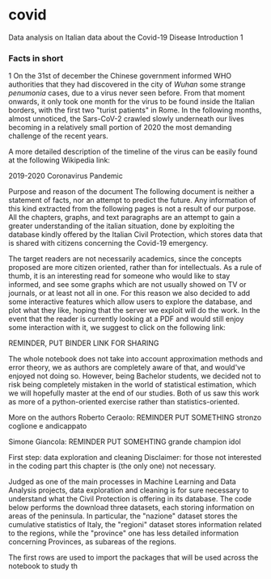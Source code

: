 # covid
Data analysis on Italian data about the Covid-19 Disease
Introduction
1
### Facts in short
1
On the 31st of december the Chinese government informed WHO authorities that they had discovered in the city of _Wuhan_ some strange _penumonia_ cases, due to a virus never seen before.
From that moment onwards, it only took one month for the virus to be found inside the Italian borders, with the first two "turist patients" in Rome. In the following months, almost unnoticed, the Sars-CoV-2 crawled slowly underneath our lives becoming in a relatively small portion of 2020 the most demanding challenge of the recent years.

A more detailed description of the timeline of the virus can be easily found at the following Wikipedia link:

2019-2020 Coronavirus Pandemic

Purpose and reason of the document
The following document is neither a statement of facts, nor an attempt to predict the future. Any information of this kind extracted from the following pages is not a result of our purpose. All the chapters, graphs, and text paragraphs are an attempt to gain a greater understanding of the italian situation, done by exploiting the database kindly offered by the Italian Civil Protection, which stores data that is shared with citizens concerning the Covid-19 emergency.

The target readers are not necessarily academics, since the concepts proposed are more citizen oriented, rather than for intellectuals. As a rule of thumb, it is an interesting read for someone who would like to stay informed, and see some graphs which are not usually showed on TV or journals, or at least not all in one. For this reason we also decided to add some interactive features which allow users to explore the database, and plot what they like, hoping that the server we exploit will do the work. In the event that the reader is currently looking at a PDF and would still enjoy some interaction with it, we suggest to click on the following link:

REMINDER, PUT BINDER LINK FOR SHARING

The whole notebook does not take into account approximation methods and error theory, we as authors are completely aware of that, and would've enjoyed not doing so. However, being Bachelor students, we decided not to risk being completely mistaken in the world of statistical estimation, which we will hopefully master at the end of our studies. Both of us saw this work as more of a python-oriented exercise rather than statistics-oriented.

More on the authors
Roberto Ceraolo: REMINDER PUT SOMETHING stronzo coglione e andicappato

Simone Giancola: REMINDER PUT SOMEHTING grande champion idol

First step: data exploration and cleaning
Disclaimer: for those not interested in the coding part this chapter is (the only one) not necessary.

Judged as one of the main processes in Machine Learning and Data Analysis projects, data exploration and cleaning is for sure necessary to understand what the Civil Protection is offering in its database. The code below performs the download three datasets, each storing information on areas of the peninsula. In particular, the "nazione" dataset stores the cumulative statistics of Italy, the "regioni" dataset stores information related to the regions, while the "province" one has less detailed information concerning Provinces, as subareas of the regions.

The first rows are used to import the packages that will be used across the notebook to study th
